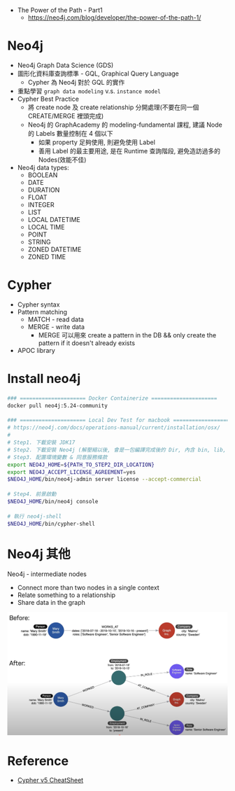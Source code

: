 - The Power of the Path - Part1
  - https://neo4j.com/blog/developer/the-power-of-the-path-1/

# Neo4j

- Neo4j Graph Data Science (GDS)
- 圖形化資料庫查詢標準 - GQL, Graphical Query Language
  - Cypher 為 Neo4j 對於 GQL 的實作
- 重點學習 `graph data modeling` v.s. `instance model`
- Cypher Best Practice
  - 將 create node 及 create relationship 分開處理(不要在同一個 CREATE/MERGE 裡頭完成)
  - Neo4j 的 GraphAcademy 的 modeling-fundamental 課程, 建議 Node 的 Labels 數量控制在 4 個以下
    - 如果 property 足夠使用, 則避免使用 Label
    - 善用 Label 的最主要用途, 是在 Runtime 查詢階段, 避免造訪過多的 Nodes(效能不佳)
- Neo4j data types:
  - BOOLEAN
  - DATE
  - DURATION
  - FLOAT
  - INTEGER
  - LIST
  - LOCAL DATETIME
  - LOCAL TIME
  - POINT
  - STRING
  - ZONED DATETIME
  - ZONED TIME

# Cypher

- Cypher syntax
- Pattern matching
  - MATCH - read data
  - MERGE - write data
    - MERGE 可以用來 create a pattern in the DB && only create the pattern if it doesn't already exists
- APOC library

# Install neo4j

```bash
### ===================== Docker Containerize =====================
docker pull neo4j:5.24-community

### ===================== Local Dev Test for macbook =====================
# https://neo4j.com/docs/operations-manual/current/installation/osx/
#
# Step1. 下載安裝 JDK17
# Step2. 下載安裝 Neo4j (解壓縮以後, 會是一包編譯完成後的 Dir, 內含 bin, lib, ...)
# Step3. 配置環境變數 & 同意服務條款
export NEO4J_HOME=${PATH_TO_STEP2_DIR_LOCATION}
export NEO4J_ACCEPT_LICENSE_AGREEMENT=yes
$NEO4J_HOME/bin/neo4j-admin server license --accept-commercial

# Step4. 前景啟動
$NEO4J_HOME/bin/neo4j console

# 執行 neo4j-shell
$NEO4J_HOME/bin/cypher-shell
```

# Neo4j 其他

Neo4j - intermediate nodes

- Connect more than two nodes in a single context
- Relate something to a relationship
- Share data in the graph

![intermediate nodes](./neo4j_intermediate_nodes.png)

# Reference

- [Cypher v5 CheatSheet](https://neo4j.com/docs/cypher-cheat-sheet/5/all/)
